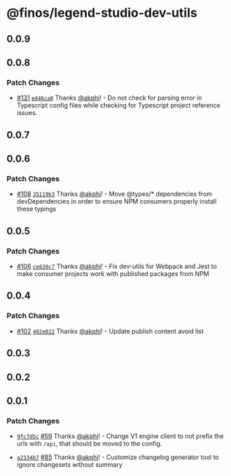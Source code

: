 # @finos/legend-studio-dev-utils

## 0.0.9

## 0.0.8

### Patch Changes

- [#131](https://github.com/finos/legend-studio/pull/131) [`e446ca0`](https://github.com/finos/legend-studio/commit/e446ca0bbff277ed32ace64feca6d7c1907ff1c8) Thanks [@akphi](https://github.com/akphi)! - Do not check for parsing error in Typescript config files while checking for Typescript project reference issues.

## 0.0.7

## 0.0.6

### Patch Changes

- [#108](https://github.com/finos/legend-studio/pull/108) [`35119b3`](https://github.com/finos/legend-studio/commit/35119b3421f949da32be5884ace73ab94b010a54) Thanks [@akphi](https://github.com/akphi)! - Move @types/\* dependencies from devDependencies in order to ensure NPM consumers properly install these typings

## 0.0.5

### Patch Changes

- [#106](https://github.com/finos/legend-studio/pull/106) [`ce630c7`](https://github.com/finos/legend-studio/commit/ce630c7c13b7b52a67d14189d42400cabfd13868) Thanks [@akphi](https://github.com/akphi)! - Fix dev-utils for Webpack and Jest to make consumer projects work with published packages from NPM

## 0.0.4

### Patch Changes

- [#102](https://github.com/finos/legend-studio/pull/102) [`492e022`](https://github.com/finos/legend-studio/commit/492e02229d27fc5ef0e1bafbbd8672de0449081f) Thanks [@akphi](https://github.com/akphi)! - Update publish content avoid list

## 0.0.3

## 0.0.2

## 0.0.1

### Patch Changes

- [`9fc7d5c`](https://github.com/finos/legend-studio/commit/9fc7d5c26ddb441b2c6d1f9759132cb7d33f0c8d) [#59](https://github.com/finos/legend-studio/pull/59) Thanks [@akphi](https://github.com/akphi)! - Change V1 engine client to not prefix the urls with `/api`, that should be moved to the config.

* [`a2334b7`](https://github.com/finos/legend-studio/commit/a2334b7c2e5f2b8af1ee2ac1941d4a68d3c76496) [#85](https://github.com/finos/legend-studio/pull/85) Thanks [@akphi](https://github.com/akphi)! - Customize changelog generator tool to ignore changesets without summary
